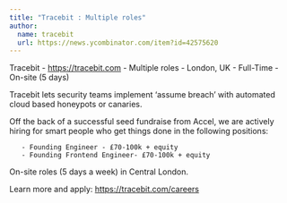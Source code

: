 ```yaml
---
title: "Tracebit : Multiple roles"
author:
  name: tracebit
  url: https://news.ycombinator.com/item?id=42575620
---
```

Tracebit - <a href="https:&#x2F;&#x2F;tracebit.com" rel="nofollow">https:&#x2F;&#x2F;tracebit.com</a> - Multiple roles - London, UK - Full-Time - On-site (5 days)

Tracebit lets security teams implement ‘assume breach’ with automated cloud based honeypots or canaries.

Off the back of a successful seed fundraise from Accel, we are actively hiring for smart people who get things done in the following positions:

<pre><code>   - Founding Engineer - £70-100k + equity 
   - Founding Frontend Engineer- £70-100k + equity </code></pre>
On-site roles (5 days a week) in Central London.

Learn more and apply: <a href="https:&#x2F;&#x2F;tracebit.com&#x2F;careers" rel="nofollow">https:&#x2F;&#x2F;tracebit.com&#x2F;careers</a>
<JobApplication />
